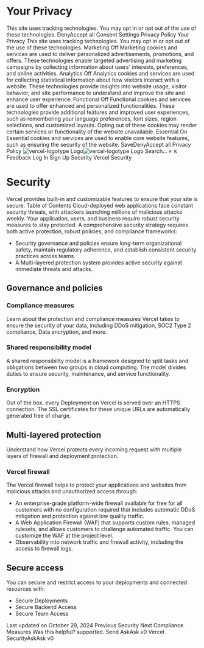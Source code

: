 # Your Privacy
This site uses tracking technologies. You may opt in or opt out of the use of these technologies.
DenyAccept all
Consent Settings
Privacy Policy
Your Privacy
This site uses tracking technologies. You may opt in or opt out of the use of these technologies.
Marketing
Off
Marketing cookies and services are used to deliver personalized advertisements, promotions, and offers. These technologies enable targeted advertising and marketing campaigns by collecting information about users' interests, preferences, and online activities. 
Analytics
Off
Analytics cookies and services are used for collecting statistical information about how visitors interact with a website. These technologies provide insights into website usage, visitor behavior, and site performance to understand and improve the site and enhance user experience.
Functional
Off
Functional cookies and services are used to offer enhanced and personalized functionalities. These technologies provide additional features and improved user experiences, such as remembering your language preferences, font sizes, region selections, and customized layouts. Opting out of these cookies may render certain services or functionality of the website unavailable.
Essential
On
Essential cookies and services are used to enable core website features, such as ensuring the security of the website. 
SaveDenyAccept all
Privacy Policy
![vercel-logotype Logo](https://vercel.com/vc-ap-vercel-docs/_next/static/media/vercel-logotype-light.cf7eca76.svg)![vercel-logotype Logo](https://vercel.com/vc-ap-vercel-docs/_next/static/media/vercel-logotype-dark.01246f11.svg)
Search...
`⌘ K`
Feedback
Log In
Sign Up
Security
Vercel Security
# Security
Vercel provides built-in and customizable features to ensure that your site is secure.
Table of Contents
Cloud-deployed web applications face constant security threats, with attackers launching millions of malicious attacks weekly. Your application, users, and business require robust security measures to stay protected.
A comprehensive security strategy requires both active protection, robust policies, and compliance frameworks:
  * Security governance and policies ensure long-term organizational safety, maintain regulatory adherence, and establish consistent security practices across teams.
  * A Multi-layered protection system provides active security against immediate threats and attacks.


## Governance and policies
### Compliance measures
Learn about the protection and compliance measures Vercel takes to ensure the security of your data, including DDoS mitigation, SOC2 Type 2 compliance, Data encryption, and more.
### Shared responsibility model
A shared responsibility model is a framework designed to split tasks and obligations between two groups in cloud computing. The model divides duties to ensure security, maintenance, and service functionality.
### Encryption
Out of the box, every Deployment on Vercel is served over an HTTPS connection. The SSL certificates for these unique URLs are automatically generated free of charge.
## Multi-layered protection
Understand how Vercel protects every incoming request with multiple layers of firewall and deployment protection.
### Vercel firewall
The Vercel firewall helps to protect your applications and websites from malicious attacks and unauthorized access through:
  * An enterprise-grade platform-wide firewall available for free for all customers with no configuration required that includes automatic DDoS mitigation and protection against low quality traffic.
  * A Web Application Firewall (WAF) that supports custom rules, managed rulesets, and allows customers to challenge automated traffic. You can customize the WAF at the project level.
  * Observability into network traffic and firewall activity, including the access to firewall logs.


## Secure access
You can secure and restrict access to your deployments and connected resources with:
  * Secure Deployments
  * Secure Backend Access
  * Secure Team Access


Last updated on October 29, 2024
Previous
Security
Next
Compliance Measures
Was this helpful?
supported.
Send
AskAsk v0
Vercel SecurityAskAsk v0
